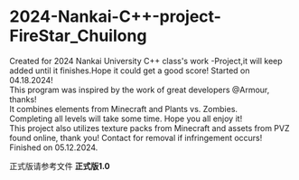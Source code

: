 # 2024-Nankai-C++-project-FireStar_Chuilong
Created for 2024 Nankai University C++ class's work -Project,it will keep added until it finishes.Hope it could get a good score! Started on 04.18.2024!<br>
This program was inspired by the work of great developers @Armour, thanks! <br>It combines elements from Minecraft and Plants vs. Zombies. <br>
Completing all levels will take some time. Hope you all enjoy it!<br>
This project also utilizes texture packs from Minecraft and assets from PVZ found online, thank you! Contact for removal if infringement occurs!<br>
Finished on 05.12.2024.


正式版请参考文件 **正式版1.0**
